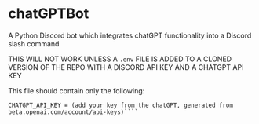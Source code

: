 # chatGPTBot
A Python Discord bot which integrates chatGPT functionality into a Discord slash command

THIS WILL NOT WORK UNLESS A ````.env```` FILE IS ADDED TO A CLONED VERSION OF THE REPO WITH A DISCORD API KEY AND A CHATGPT API KEY

This file should contain only the following:

```` DISCORD_TOKEN = (add your token from the discord developer portal here)
CHATGPT_API_KEY = (add your key from the chatGPT, generated from beta.openai.com/account/api-keys)````
